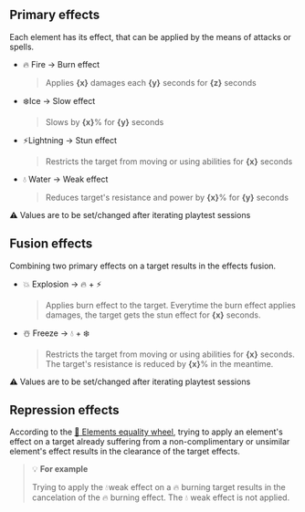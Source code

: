 ## Primary effects

Each element has its effect, that can be applied by the means of attacks or spells.

* 🔥 Fire → Burn effect

  > Applies **{x}** damages each **{y}** seconds for **{z}** seconds
* ❄️Ice → Slow effect

  > Slows by **{x}**% for **{y}** seconds
* ⚡️Lightning → Stun effect

  > Restricts the target from moving or using abilities for **{x}** seconds
* 💧 Water → Weak effect

  > Reduces target's resistance and power by **{x}**% for **{y}** seconds

⚠️ Values are to be set/changed after iterating playtest sessions

## Fusion effects

Combining two primary effects on a target results in the effects fusion.

* 💥 Explosion → 🔥 + ⚡️

  > Applies burn effect to the target. Everytime the burn effect applies damages, the target gets the stun effect for **{x}** seconds. 
* ☃️ Freeze → 💧 + ❄️

  > Restricts the target from moving or using abilities for **{x}** seconds. The target's resistance is reduced by **{x}**% in the meantime.

⚠️ Values are to be set/changed after iterating playtest sessions

## Repression effects

According to the [🎡 Elements equality wheel](<Elements-equality-wheel.md>), trying to apply an element's effect on a target already suffering from a non-complimentary or unsimilar element's effect results in the clearance of the target effects.

> 💡 **For example** 
>
> Trying to apply the 💧weak effect on a 🔥 burning target results in the cancelation of the 🔥 burning effect. The 💧 weak effect is not applied.